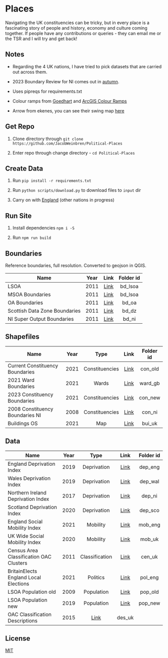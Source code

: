 # Places
Navigating the UK constituencies can be tricky, but in every place is a fascinating story of people and history, economy and culture coming together. If people have any contributions or queries - they can email me or the TSR and I will try and get back!

## Notes
- Regarding the 4 UK nations, I have tried to pick datasets that are carried out across them.

- 2023 Boundary Review for NI comes out in [autumn](https://www.boundarycommission.org.uk/2023-review-parliamentary-constituencies).

- Uses pipreqs for requirements.txt

- Colour ramps from [Goedhart](https://thenode.biologists.com/data-visualization-with-flying-colors/research/) and [ArcGIS Colour Ramps](https://developers.arcgis.com/javascript/latest/visualization/symbols-color-ramps/esri-color-ramps/)

- Arrow from ekenes, you can see their swing map [here](https://github.com/ekenes/election-party-swing)

## Get Repo 
1. Clone directory through ```git clone https://github.com/JacobWeinbren/Political-Places```

2. Enter repo through change directory - ```cd Political-Places```

## Create Data
1. Run ```pip install -r requirements.txt```

2. Run ```python scripts/download.py``` to download files to ```input``` dir

3. Carry on with [England](England.md) (other nations in progress)

## Run Site
1. Install dependencies ```npm i -S```

2. Run ```npm run build```

## Boundaries 
Reference boundaries, full resolution. Converted to geojson in QGIS.

| Name | Year | Link | Folder id |
|-|:-:|:-:|:-:|
| LSOA | 2011 | [Link](https://borders.ukdataservice.ac.uk/easy_download_data.html?data=England_lsoa_2011https://borders.ukdataservice.ac.uk/easy_download_data.html?data=England_lsoa_2011) | bd_lsoa |
| MSOA Boundaries | 2011 | [Link](https://borders.ukdataservice.ac.uk/easy_download_data.html?data=England_msoa_2011) | bd_lsoa |
| OA Boundaries | 2011 | [Link](https://borders.ukdataservice.ac.uk/easy_download_data.html?data=England_oa_2011) | bd_oa |
| Scottish Data Zone Boundaries | 2011 | [Link](https://www.gov.scot/publications/simd-2011-data-zone-boundaries/) | bd_dz | 
| NI Super Output Boundaries | 2011 | [Link](https://www.nisra.gov.uk/publications/super-output-area-boundaries-gis-format) | bd_ni |

## Shapefiles
| Name | Year | Type | Link | Folder id | 
|-|:-:|:-:|:-:|:-:|
| Current Constituency Boundaries | 2021 | Constituencies | [Link](https://osdatahub.os.uk/downloads/open/BoundaryLine) | con_old | Access dir: ```GB``` |
| 2021 Ward Boundaries | 2021 | Wards | [Link](https://boundarycommissionforengland.independent.gov.uk/2023-review/) | ward_gb | 
| 2023 Constituency Boundaries | 2021 | Constituencies | [Link](https://boundarycommissionforengland.independent.gov.uk/2023-review/) | con_new | 
| 2008 Constituency Boundaries NI | 2008 | Constituencies | [Link](https://data.nicva.org/dataset/administrative-land-boundaries/resource/15ef7156-d7e5-48cb-bc08-b0fe6f3e843d) | con_ni | 
| Buildings OS | 2021 | Map | [Link](https://www.ordnancesurvey.co.uk/business-government/products/vectormap-district) | bui_uk | 

## Data
| Name | Year | Type | Link | Folder id | 
|-|:-:|:-:|:-:|:-:|
| England Deprivation Index | 2019 | Deprivation | [Link](https://www.gov.uk/government/statistics/english-indices-of-deprivation-2019) | dep_eng |
| Wales Deprivation Index | 2019 | Deprivation | [Link](https://statswales.gov.wales/Catalogue/Community-Safety-and-Social-Inclusion/Welsh-Index-of-Multiple-Deprivation) | dep_wal |
| Northern Ireland Deprivation Index | 2017 | Deprivation | [Link](https://www.nisra.gov.uk/publications/nimdm17-soa-level-results) | dep_ni | 
| Scotland Deprivation Index | 2020 | Deprivation | [Link](https://www.gov.scot/publications/scottish-index-of-multiple-deprivation-2020v2-postcode-look-up/) | dep_sco |
| England Social Mobility Index | 2021 | Mobility | [Link](https://www.officeforstudents.org.uk/data-and-analysis/young-participation-by-area/get-the-area-based-measures-data/) | mob_eng |
| UK Wide Social Mobility Index | 2020 | Mobility | [Link](https://www.officeforstudents.org.uk/data-and-analysis/young-participation-by-area/get-the-area-based-measures-data/) | mob_uk |
| Census Area Classification OAC Clusters | 2011 | Classification | [Link](https://www.ons.gov.uk/methodology/geography/geographicalproducts/areaclassifications/2011areaclassifications/datasets) | cen_uk |
| BritainElects England Local Elections | 2021 | Politics | [Link](https://docs.google.com/spreadsheets/d/1eS_d4ZWRNJ7MGgUYoq6ST4WxCFwEygiS_17Bm4amPy0/edit#gid=1201132904) | pol_eng |
| LSOA Population old | 2009 | Population | [Link](https://www.ons.gov.uk/peoplepopulationandcommunity/populationandmigration/populationestimates/datasets/lowersuperoutputareamidyearpopulationestimates) | pop_old |
| LSOA Population new | 2019 | Population | [Link](https://www.ons.gov.uk/peoplepopulationandcommunity/populationandmigration/populationestimates/datasets/lowersuperoutputareamidyearpopulationestimates) | pop_new |
| OAC Classification Descriptions | 2015  | [Link](https://www.ons.gov.uk/methodology/geography/geographicalproducts/areaclassifications/2011areaclassifications/penportraitsandradialplots) | des_uk | 
## License
[MIT](https://choosealicense.com/licenses/mit/)
